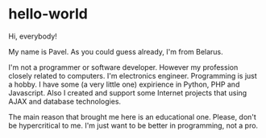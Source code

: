 # hello-world

Hi, everybody!

My name is Pavel.
As you could guess already, I'm from Belarus.

I'm not a programmer or software developer. However my profession closely related to computers.
I'm electronics engineer. Programming is just a hobby.
I have some (a very little one) expirience in Python, PHP and Javascript.
Also I created and support some Internet projects that using AJAX and database technologies.

The main reason that brought me here is an educational one.
Please, don't be hypercritical to me. I'm just want to be better in programming, not a pro.
